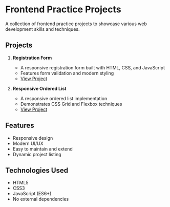 # Frontend Practice Projects

A collection of frontend practice projects to showcase various web development skills and techniques.

## Projects

1. **Registration Form**

   - A responsive registration form built with HTML, CSS, and JavaScript
   - Features form validation and modern styling
   - [View Project](Registration_Form/index.html)

2. **Responsive Ordered List**
   - A responsive ordered list implementation
   - Demonstrates CSS Grid and Flexbox techniques
   - [View Project](Responsive_ol/index.html)

## Features

- Responsive design
- Modern UI/UX
- Easy to maintain and extend
- Dynamic project listing

## Technologies Used

- HTML5
- CSS3
- JavaScript (ES6+)
- No external dependencies
